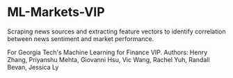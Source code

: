 # ML-Markets-VIP
Scraping news sources and extracting feature vectors to identify correlation between news sentiment and market performance.

For Georgia Tech's Machine Learning for Finance VIP.
Authors: Henry Zhang, Priyanshu Mehta, Giovanni Hsu, Vic Wang, Rachel Yuh, Randall Bevan, Jessica Ly
